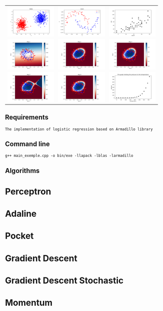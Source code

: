 

<table>

  <tr>
    <td><img src="data_png/blobs.png" width=270 height=100></td>
    <td><img src="data_png/moon.png" width=270 height=100></td>
    <td><img src="data_png/cars.png" width=270 height=100></td>
  </tr>
	
<tr>
    <td><img src="data_png/microchips_deg1.png" width=270 height=100></td>
    <td><img src="data_png/microchips_deg2.png" width=270 height=100></td>
    <td><img src="data_png/microchips_deg3.png" width=270 height=100></td>
  </tr>
  <tr>
    <td><img src="data_png/microchips_deg5.png" width=270 height=100></td>
    <td><img src="data_png/microchips_deg6.png" width=270 height=100></td>
    <td><img src="data_png/pressure.png" width=270 height=100></td>
  </tr>
  
  
 </table>
 
<!-- 
git add -A; git commit -m "moon" ; git push

https://towardsdatascience.com/10-gradient-descent-optimisation-algorithms-86989510b5e9

costs : typeerror-/problemName-AlgorithmName-nameofdata


TODO : change logistic fonction
		fix tp 4
-->
## Requirements
	The implementation of logistic regression based on Armadillo library

## Command line
	g++ main_exemple.cpp -o bin/exe -llapack -lblas -larmadillo

## Algorithms

# Perceptron 

# Adaline

# Pocket

# Gradient Descent

# Gradient Descent Stochastic

# Momentum
